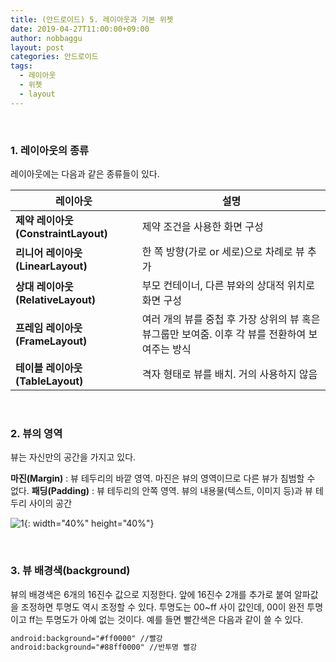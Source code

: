 ```yaml
---
title: (안드로이드) 5. 레이아웃과 기본 위젯
date: 2019-04-27T11:00:00+09:00
author: nobbaggu
layout: post
categories: 안드로이드
tags:
  - 레이아웃
  - 위젯
  - layout
---
```


&nbsp;
### 1. 레이아웃의 종류

레이아웃에는 다음과 같은 종류들이 있다.

|**레이아웃**|**설명**|
|---------|-------|
|**제약 레이아웃(ConstraintLayout)**|제약 조건을 사용한 화면 구성|
|**리니어 레이아웃(LinearLayout)**|한 쪽 방향(가로 or 세로)으로 차례로 뷰 추가|
|**상대 레이아웃(RelativeLayout)**|부모 컨테이너, 다른 뷰와의 상대적 위치로 화면 구성|
|**프레임 레이아웃(FrameLayout)**|여러 개의 뷰를 중첩 후 가장 상위의 뷰 혹은 뷰그룹만 보여줌. 이후 각 뷰를 전환하여 보여주는 방식|
|**테이블 레이아웃(TableLayout)**|격자 형태로 뷰를 배치. 거의 사용하지 않음|

&nbsp;
### 2. 뷰의 영역

뷰는 자신만의 공간을 가지고 있다.

**마진(Margin)** : 뷰 테두리의 바깥 영역. 마진은 뷰의 영역이므로 다른 뷰가 침범할 수 없다.
**패딩(Padding)** : 뷰 테두리의 안쪽 영역. 뷰의 내용물(텍스트, 이미지 등)과 뷰 테두리 사이의 공간

![1](https://nobbaggu.github.io/images/android/5/1.png){: width="40%" height="40%"}

&nbsp;
&nbsp;

### 3. 뷰 배경색(background)

뷰의 배경색은 6개의 16진수 값으로 지정한다. 앞에 16진수 2개를 추가로 붙여 알파값을 조정하면 투명도 역시 조정할 수 있다. 투명도는 00~ff 사이 값인데, 00이 완전 투명이고 ff는 투명도가 아예 없는 것이다. 예를 들면 빨간색은 다음과 같이 쓸 수 있다.
~~~ xml
android:background="#ff0000" //빨강
android:background="#88ff0000" //반투명 빨강
~~~